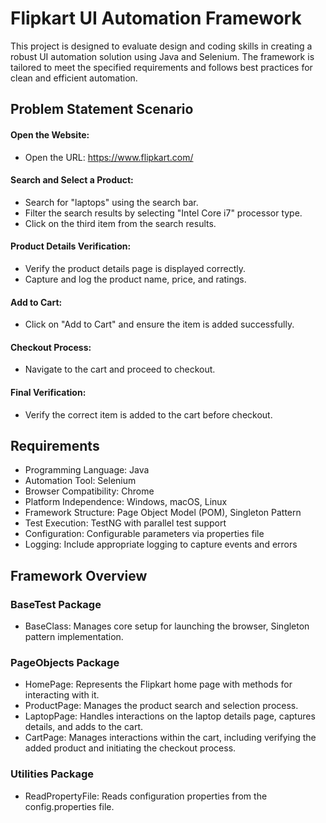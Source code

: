 
# Flipkart UI Automation Framework
This project is designed to evaluate design and coding skills in creating a robust UI automation solution using Java and Selenium. The framework is tailored to meet the specified requirements and follows best practices for clean and efficient automation.



## Problem Statement Scenario

#### Open the Website:

- Open the URL: https://www.flipkart.com/

#### Search and Select a Product:
- Search for "laptops" using the search bar.
- Filter the search results by selecting "Intel Core i7" processor type.
- Click on the third item from the search results.

#### Product Details Verification:
- Verify the product details page is displayed correctly.
- Capture and log the product name, price, and ratings.

#### Add to Cart:
- Click on "Add to Cart" and ensure the item is added successfully.

#### Checkout Process:
- Navigate to the cart and proceed to checkout.

#### Final Verification:
- Verify the correct item is added to the cart before checkout.


## Requirements
- Programming Language: Java
- Automation Tool: Selenium
- Browser Compatibility: Chrome
- Platform Independence: Windows, macOS, Linux
- Framework Structure: Page Object Model (POM), Singleton Pattern
- Test Execution: TestNG with parallel test support
- Configuration: Configurable parameters via properties file
- Logging: Include appropriate logging to capture events and errors
## Framework Overview
### BaseTest Package
- BaseClass: Manages core setup for launching the browser, Singleton pattern implementation.
### PageObjects Package
- HomePage: Represents the Flipkart home page with methods for interacting with it.
- ProductPage: Manages the product search and selection process.
- LaptopPage: Handles interactions on the laptop details page, captures details, and adds to the cart.
- CartPage: Manages interactions within the cart, including verifying the added product and initiating the checkout process.
### Utilities Package
- ReadPropertyFile: Reads configuration properties from the config.properties file.
